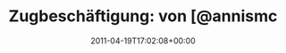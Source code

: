 ---
retweeted: false
source: <a href="http://twitter.com/#!/download/ipad" rel="nofollow">Twitter for iPad</a>
entities:
  hashtags: []
  symbols: []
  user_mentions:
  - name: Daniel Lohse
    screen_name: annismckenzie
    indices:
    - '22'
    - '36'
    id_str: '8489592'
    id: '8489592'
  urls: []
display_text_range:
- '0'
- '76'
favorite_count: '0'
id_str: '60387719305625600'
truncated: false
retweet_count: '0'
id: '60387719305625600'
created_at: Tue Apr 19 17:02:08 +0000 2011
favorited: false
full_text: 'Zugbeschäftigung: von [@annismckenzie](https://twitter.com/annismckenzie)
  versteckte Sproutcore Ostereier suchen.'
lang: de
tags:
- pesos:twitter
date: '2011-04-19T17:02:08+00:00'
src: https://twitter.com/bascht/status/60387719305625600
original_url: https://twitter.com/bascht/status/60387719305625600
type: twitter_tweet
text: 'Zugbeschäftigung: von [@annismckenzie](https://twitter.com/annismckenzie) versteckte
  Sproutcore Ostereier suchen.'
title: 'Zugbeschäftigung: von [@annismc'

---